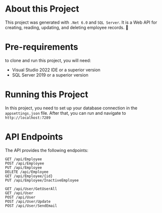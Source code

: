 # About this Project 
This project was generated with `.Net 6.0` and `SQL Server`. It is a Web API for creating, reading, updating, and deleting employee records. 🚀

# Pre-requirements
to clone and run this project, you will need:
 - Visual Studio 2022 IDE or a superior version
 - SQL Server 2019 or a superior version

# Running this Project 
In this project, you need to set up your database connection in the `appsettings.json` file. After that, you can run and navigate to `http://localhost:7289`

# API Endpoints
The API provides the following endpoints: 
   
    
    GET /api/Employee 
    POST /api/Employee
    PUT /api/Employee
    DELETE /api/Employee
    GET /api/Employee/{id}
    PUT /api/Employee/InactiveEmployee

    GET /api/User/GetUserAll 
    GET /api/User
    POST /api/User
    POST /api/User/Update
    POST /api/User/SendEmail   

    
 
      
